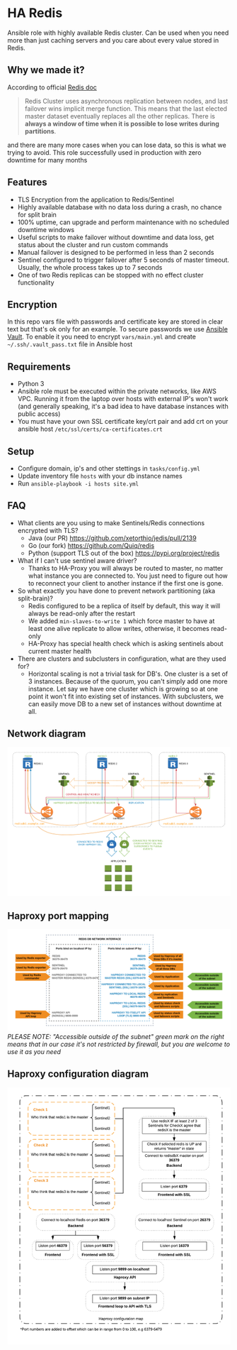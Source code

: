 # HA Redis
Ansible role with highly available Redis cluster. Can be used when you need more than just caching servers and you care about every value stored in Redis.

## Why we made it?
According to official [Redis doc](https://redis.io/topics/cluster-spec)
> Redis Cluster uses asynchronous replication between nodes, and last failover wins implicit merge function. This means that the last elected master dataset eventually replaces all the other replicas. There is **always a window of time when it is possible to lose writes during partitions**.

and there are many more cases when you can lose data, so this is what we trying to avoid. This role successfully used in production with zero downtime for many months


## Features
* TLS Encryption from the application to Redis/Sentinel
* Highly available database with no data loss during a crash, no chance for split brain
* 100% uptime, can upgrade and perform maintenance with no scheduled downtime windows
* Useful scripts to make failover without downtime and data loss, get status about the cluster and run custom commands
* Manual failover is designed to be performed in less than 2 seconds
* Sentinel configured to trigger failover after 5 seconds of master timeout. Usually, the whole process takes up to 7 seconds
* One of two Redis replicas can be stopped with no effect cluster functionality

## Encryption
In this repo vars file with passwords and certificate key are stored in clear text but that's ok only for an example. To secure passwords we use [Ansible Vault](https://docs.ansible.com/ansible/latest/user_guide/vault.html). To enable it you need to encrypt `vars/main.yml` and create `~/.ssh/.vault_pass.txt` file in Ansible host

## Requirements
* Python 3
* Ansible role must be executed within the private networks, like AWS VPC. Running it from the laptop over hosts with external IP's won't work (and generally speaking, it's a bad idea to have database instances with public access)
* You must have your own SSL certificate key/crt pair and add crt on your ansible host `/etc/ssl/certs/ca-certificates.crt`

## Setup
* Configure domain, ip's and other stettings in `tasks/config.yml`
* Update inventory file `hosts` with your db instance names
* Run `ansible-playbook -i hosts site.yml`

## FAQ
* What clients are you using to make Sentinels/Redis connections encrypted with TLS?
  - Java (our PR) https://github.com/xetorthio/jedis/pull/2139
  - Go (our fork) https://github.com/Quiq/redis
  - Python (support TLS out of the box) https://pypi.org/project/redis
* What if I can't use sentinel aware driver?
  - Thanks to HA-Proxy you will always be routed to master, no matter what instance you are connected to. You just need to figure out how to reconnect your client to another instance if the first one is gone.
* So what exactly you have done to prevent network partitioning (aka split-brain)?
  - Redis configured to be a replica of itself by default, this way it will always be read-only after the restart
  - We added `min-slaves-to-write 1` which force master to have at least one alive replicate to allow writes, otherwise, it becomes read-only
  - HA-Proxy has special health check which is asking sentinels about current master health
* There are clusters and subclusters in configuration, what are they used for?
  - Horizontal scaling is not a trivial task for DB's. One cluster is a set of 3 instances. Because of the quorum, you can't simply add one more instance. Let say we have one cluster which is growing so at one point it won't fit into existing set of instances. With subclusters, we can easily move DB to a new set of instances without downtime at all.

## Network diagram
![HA Redis network diagram](images/network-diagram.png)

## Haproxy port mapping
![Port mapping](images/port-map.png)
*PLEASE NOTE: "Accessible outside of the subnet" green mark on the right means that in our case it's not restricted by firewall, but you are welcome to use it as you need*
## Haproxy configuration diagram
![Configuration diagram](images/haproxy-diagram.png)
